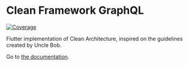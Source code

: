 # Clean Framework GraphQL

[![Coverage](https://codecov.io/gh/AcmeSoftwareLLC/clean_framework/branch/main/graph/badge.svg)](https://codecov.io/gh/AcmeSoftwareLLC/clean_framework)

Flutter implementation of Clean Architecture, inspired on the guidelines created by Uncle Bob.

Go to [the documentation](https://docs.page/AcmeSoftwareLLC/clean_framework).